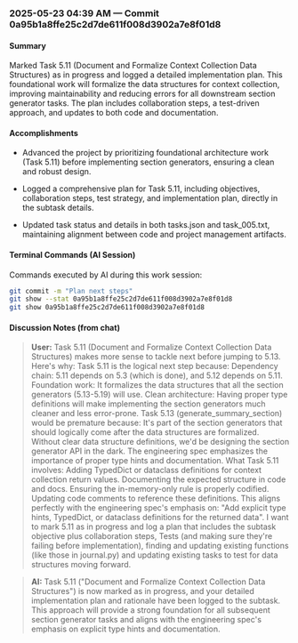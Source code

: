 ### 2025-05-23 04:39 AM — Commit 0a95b1a8ffe25c2d7de611f008d3902a7e8f01d8

#### Summary

Marked Task 5.11 (Document and Formalize Context Collection Data Structures) as in progress and logged a detailed implementation plan. This foundational work will formalize the data structures for context collection, improving maintainability and reducing errors for all downstream section generator tasks. The plan includes collaboration steps, a test-driven approach, and updates to both code and documentation.

#### Accomplishments

- Advanced the project by prioritizing foundational architecture work (Task 5.11) before implementing section generators, ensuring a clean and robust design.

- Logged a comprehensive plan for Task 5.11, including objectives, collaboration steps, test strategy, and implementation plan, directly in the subtask details.

- Updated task status and details in both tasks.json and task_005.txt, maintaining alignment between code and project management artifacts.

#### Terminal Commands (AI Session)

Commands executed by AI during this work session:
```bash
git commit -m "Plan next steps"
git show --stat 0a95b1a8ffe25c2d7de611f008d3902a7e8f01d8
git show 0a95b1a8ffe25c2d7de611f008d3902a7e8f01d8
```

#### Discussion Notes (from chat)

> **User:** Task 5.11 (Document and Formalize Context Collection Data Structures) makes more sense to tackle next before jumping to 5.13. Here's why: Task 5.11 is the logical next step because: Dependency chain: 5.11 depends on 5.3 (which is done), and 5.12 depends on 5.11. Foundation work: It formalizes the data structures that all the section generators (5.13-5.19) will use. Clean architecture: Having proper type definitions will make implementing the section generators much cleaner and less error-prone. Task 5.13 (generate_summary_section) would be premature because: It's part of the section generators that should logically come after the data structures are formalized. Without clear data structure definitions, we'd be designing the section generator API in the dark. The engineering spec emphasizes the importance of proper type hints and documentation. What Task 5.11 involves: Adding TypedDict or dataclass definitions for context collection return values. Documenting the expected structure in code and docs. Ensuring the in-memory-only rule is properly codified. Updating code comments to reference these definitions. This aligns perfectly with the engineering spec's emphasis on: "Add explicit type hints, TypedDict, or dataclass definitions for the returned data". I want to mark 5.11 as in progress and log a plan that includes the subtask objective plus collaboration steps, Tests (and making sure they're failing before implementation), finding and updating existing functions (like those in journal.py) and updating existing tasks to test for data structures moving forward.

> **AI:** Task 5.11 ("Document and Formalize Context Collection Data Structures") is now marked as in progress, and your detailed implementation plan and rationale have been logged to the subtask. This approach will provide a strong foundation for all subsequent section generator tasks and aligns with the engineering spec's emphasis on explicit type hints and documentation. 